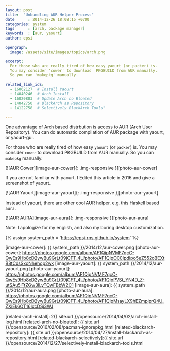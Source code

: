 ```yaml
---
layout: post
title:  "Unbundling AUR Helper Process"
date      : 2014-12-26 18:08:15 +0700
categories: system
tags      : [arch, package manager]
keywords  : [aur, yaourt]
author: epsi

opengraph:
  image: /assets/site/images/topics/arch.png

excerpt:
  For those who are really tired of how easy yaourt (or packer) is. 
  You may consider 'cower' to download  PKGBUILD from AUR manually. 
  So you can 'makepkg' manually.

related_link_ids: 
  - 16062127  # Install Yaourt
  - 14040246  # Arch Install
  - 16020803  # Update Arch no Bloated  
  - 14042750  # BlackArch as Repository
  - 14122758  # Selectively BlackArch Tools"  

---
```


One advantage of Arch based distrbution is access to AUR (Arch User Repository).
You can do automatic compilation of AUR package with yaourt, or yaourt-gui.

For those who are really tired of how easy <code>yaourt</code> (or <code>packer</code>) is. 
You may consider <code>cower</code> to download  PKGBUILD from AUR manually. 
So you can <code>makepkg</code> manually.

[![AUR Cower][image-aur-cower]{: .img-responsive }][photo-aur-cower]

If you are not familiar with yaourt. 
I Edited this article in 2016 and give a screenshot of yaourt..

[![AUR Yaourt][image-aur-yaourt]{: .img-responsive }][photo-aur-yaourt]

Instead of yaourt, there are other cool AUR helper.
e.g. this Haskell based <code>aura</code>.

[![AUR AURA][image-aur-aura]{: .img-responsive }][photo-aur-aura]

Note: I apologize for my english,
and also my boring desktop customization.

[//]: <> ( -- -- -- links below -- -- -- )

{% assign system_path = 'https://epsi-rns.github.io/system' %}


[image-aur-cower]:      {{ system_path }}/2014/12/aur-cower.png
[photo-aur-cower]:      https://photos.google.com/album/AF1QipNVMF7qcC-QwEs9Hb8xD2ywBu9GrLt09jCFT_4U/photo/AF1QipOC0IpdIpo5eZ552oBEXtB8tCdsSxoNhehop2wk
[image-aur-yaourt]:     {{ system_path }}/2014/12/aur-yaourt.png
[photo-aur-yaourt]:     https://photos.google.com/album/AF1QipNVMF7qcC-QwEs9Hb8xD2ywBu9GrLt09jCFT_4U/photo/AF1QipPVSt_YN4D_Z-utSAu5iTtZGw3lLyTQwFBbW2C1
[image-aur-aura]:       {{ system_path }}/2014/12/aur-aura.png
[photo-aur-aura]:       https://photos.google.com/album/AF1QipNVMF7qcC-QwEs9Hb8xD2ywBu9GrLt09jCFT_4U/photo/AF1QipMsayLX9hEZmpiprQ4U_ZXiEk6OT16IxcDSj3WJ

[related-arch-install]:        2{{ site.url }}/opensource/2014/04/02/arch-install-log.html
[related-arch-no-bloated]:      {{ site.url }}/opensource/2016/02/08/pacman-ignorepkg.html
[related-blackarch-repository]: {{ site.url }}/opensource/2014/04/27/install-blackarch-as-repository.html
[related-blackarch-selectively]:{{ site.url }}/opensource/2014/12/27/selectively-install-blackarch-tools.html
